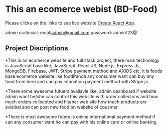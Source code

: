 # This an ecomerce webist (BD-Food)

Please clicke on the linke to see live website [Create React App](https://github.com/facebook/create-react-app).
 
admin cratincial: emal:admin@gmail.com password: admin123@

## Project Discriptions

*This is an ecomerce website and full stack project, there main technology is JavaScript base like, JavaScript, React.JS, Node.js, Express.Js, MongoDB, Firebase, JWT, Stripe payment method and AXIOS etc. it is foods base ecomerce website like foodPanda any consumer want can buy any food from here and can pay intanation payment method with Stripe.js

*There some awesome futuers availavle like, admin deshboard if website admin want he/she can control this website with order collectons and how much orders colleceted and his/her web site how much products are avialbel and can post new food on website of cousmer.

*There is most awesome futers is online international payment method if can any consumer want he can pay with his online card or online banking.


